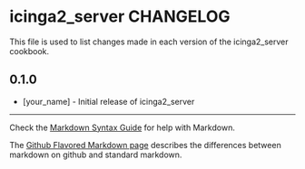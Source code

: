 icinga2_server CHANGELOG
========================

This file is used to list changes made in each version of the icinga2_server cookbook.

0.1.0
-----
- [your_name] - Initial release of icinga2_server

- - -
Check the [Markdown Syntax Guide](http://daringfireball.net/projects/markdown/syntax) for help with Markdown.

The [Github Flavored Markdown page](http://github.github.com/github-flavored-markdown/) describes the differences between markdown on github and standard markdown.
